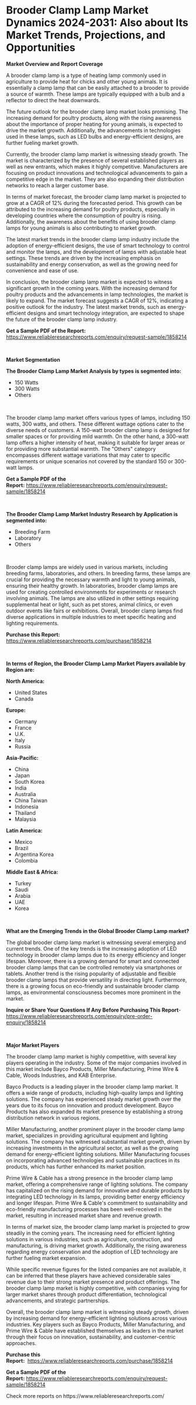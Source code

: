 <p><h1>Brooder Clamp Lamp Market Dynamics 2024-2031: Also about Its Market Trends, Projections, and Opportunities</h1></p><p><strong>Market Overview and Report Coverage</strong></p>
<p><p>A brooder clamp lamp is a type of heating lamp commonly used in agriculture to provide heat for chicks and other young animals. It is essentially a clamp lamp that can be easily attached to a brooder to provide a source of warmth. These lamps are typically equipped with a bulb and a reflector to direct the heat downwards.</p><p>The future outlook for the brooder clamp lamp market looks promising. The increasing demand for poultry products, along with the rising awareness about the importance of proper heating for young animals, is expected to drive the market growth. Additionally, the advancements in technologies used in these lamps, such as LED bulbs and energy-efficient designs, are further fueling market growth.</p><p>Currently, the brooder clamp lamp market is witnessing steady growth. The market is characterized by the presence of several established players as well as new entrants, which makes it highly competitive. Manufacturers are focusing on product innovations and technological advancements to gain a competitive edge in the market. They are also expanding their distribution networks to reach a larger customer base.</p><p>In terms of market forecast, the brooder clamp lamp market is projected to grow at a CAGR of 12% during the forecasted period. This growth can be attributed to the increasing demand for poultry products, especially in developing countries where the consumption of poultry is rising. Additionally, the awareness about the benefits of using brooder clamp lamps for young animals is also contributing to market growth.</p><p>The latest market trends in the brooder clamp lamp industry include the adoption of energy-efficient designs, the use of smart technology to control and monitor the lamps, and the development of lamps with adjustable heat settings. These trends are driven by the increasing emphasis on sustainability and energy conservation, as well as the growing need for convenience and ease of use.</p><p>In conclusion, the brooder clamp lamp market is expected to witness significant growth in the coming years. With the increasing demand for poultry products and the advancements in lamp technologies, the market is likely to expand. The market forecast suggests a CAGR of 12%, indicating a positive outlook for the industry. The latest market trends, such as energy-efficient designs and smart technology integration, are expected to shape the future of the brooder clamp lamp industry.</p></p>
<p><strong>Get a Sample PDF of the Report:</strong> <a href="https://www.reliableresearchreports.com/enquiry/request-sample/1858214">https://www.reliableresearchreports.com/enquiry/request-sample/1858214</a></p>
<p>&nbsp;</p>
<p><strong>Market Segmentation</strong></p>
<p><strong>The Brooder Clamp Lamp Market Analysis by types is segmented into:</strong></p>
<p><ul><li>150 Watts</li><li>300 Watts</li><li>Others</li></ul></p>
<p>&nbsp;</p>
<p><p>The brooder clamp lamp market offers various types of lamps, including 150 watts, 300 watts, and others. These different wattage options cater to the diverse needs of customers. A 150-watt brooder clamp lamp is designed for smaller spaces or for providing mild warmth. On the other hand, a 300-watt lamp offers a higher intensity of heat, making it suitable for larger areas or for providing more substantial warmth. The "Others" category encompasses different wattage variations that may cater to specific requirements or unique scenarios not covered by the standard 150 or 300-watt lamps.</p></p>
<p><strong>Get a Sample PDF of the Report:</strong>&nbsp;<a href="https://www.reliableresearchreports.com/enquiry/request-sample/1858214">https://www.reliableresearchreports.com/enquiry/request-sample/1858214</a></p>
<p>&nbsp;</p>
<p><strong>The Brooder Clamp Lamp Market Industry Research by Application is segmented into:</strong></p>
<p><ul><li>Breeding Farm</li><li>Laboratory</li><li>Others</li></ul></p>
<p>&nbsp;</p>
<p><p>Brooder clamp lamps are widely used in various markets, including breeding farms, laboratories, and others. In breeding farms, these lamps are crucial for providing the necessary warmth and light to young animals, ensuring their healthy growth. In laboratories, brooder clamp lamps are used for creating controlled environments for experiments or research involving animals. The lamps are also utilized in other settings requiring supplemental heat or light, such as pet stores, animal clinics, or even outdoor events like fairs or exhibitions. Overall, brooder clamp lamps find diverse applications in multiple industries to meet specific heating and lighting requirements.</p></p>
<p><strong>Purchase this Report:</strong>&nbsp; <a href="https://www.reliableresearchreports.com/purchase/1858214">https://www.reliableresearchreports.com/purchase/1858214</a></p>
<p>&nbsp;</p>
<p><strong>In terms of Region, the Brooder Clamp Lamp Market Players available by Region are:</strong></p>
<p>
    <p> <strong> North America: </strong>
        <ul>
            <li>United States</li>
            <li>Canada</li>
        </ul>
        </p> 
    <p> <strong> Europe: </strong>
        <ul>
            <li>Germany</li>
            <li>France</li>
            <li>U.K.</li>
            <li>Italy</li>
            <li>Russia</li>
        </ul>
        </p> 
    <p> <strong> Asia-Pacific: </strong>
        <ul>
            <li>China</li>
            <li>Japan</li>
            <li>South Korea</li>
            <li>India</li>
            <li>Australia</li>
            <li>China Taiwan</li>
            <li>Indonesia</li>
            <li>Thailand</li>
            <li>Malaysia</li>
        </ul>
        </p> 
    <p> <strong> Latin America: </strong>
        <ul>
            <li>Mexico</li>
            <li>Brazil</li>
            <li>Argentina Korea</li>
            <li>Colombia</li>
        </ul>
        </p> 
    <p> <strong> Middle East & Africa: </strong>
        <ul>
            <li>Turkey</li>
            <li>Saudi</li>
            <li>Arabia</li>
            <li>UAE</li>
            <li>Korea</li>
        </ul>
    </p>
    </p>
<p>&nbsp;</p>
<p><strong>What are the Emerging Trends in the Global Brooder Clamp Lamp market?</strong></p>
<p><p>The global brooder clamp lamp market is witnessing several emerging and current trends. One of the key trends is the increasing adoption of LED technology in brooder clamp lamps due to its energy efficiency and longer lifespan. Moreover, there is a growing demand for smart and connected brooder clamp lamps that can be controlled remotely via smartphones or tablets. Another trend is the rising popularity of adjustable and flexible brooder clamp lamps that provide versatility in directing light. Furthermore, there is a growing focus on eco-friendly and sustainable brooder clamp lamps, as environmental consciousness becomes more prominent in the market.</p></p>
<p><strong>Inquire or Share Your Questions If Any Before Purchasing This Report</strong>- <a href="https://www.reliableresearchreports.com/enquiry/pre-order-enquiry/1858214">https://www.reliableresearchreports.com/enquiry/pre-order-enquiry/1858214</a></p>
<p>&nbsp;</p>
<p><strong>Major Market Players</strong></p>
<p><p>The brooder clamp lamp market is highly competitive, with several key players operating in the industry. Some of the major companies involved in this market include Bayco Products, Miller Manufacturing, Prime Wire & Cable, Woods Industries, and KAB Enterprise.</p><p>Bayco Products is a leading player in the brooder clamp lamp market. It offers a wide range of products, including high-quality lamps and lighting solutions. The company has experienced steady market growth over the years due to its focus on innovation and product development. Bayco Products has also expanded its market presence by establishing a strong distribution network in various regions.</p><p>Miller Manufacturing, another prominent player in the brooder clamp lamp market, specializes in providing agricultural equipment and lighting solutions. The company has witnessed substantial market growth, driven by increasing investments in the agricultural sector, as well as the growing demand for energy-efficient lighting solutions. Miller Manufacturing focuses on incorporating advanced technologies and sustainable practices in its products, which has further enhanced its market position.</p><p>Prime Wire & Cable has a strong presence in the brooder clamp lamp market, offering a comprehensive range of lighting solutions. The company has capitalized on the rising demand for innovative and durable products by integrating LED technology in its lamps, providing better energy efficiency and longer lifespan. Prime Wire & Cable's commitment to sustainability and eco-friendly manufacturing processes has been well-received in the market, resulting in increased market share and revenue growth.</p><p>In terms of market size, the brooder clamp lamp market is projected to grow steadily in the coming years. The increasing need for efficient lighting solutions in various industries, such as agriculture, construction, and manufacturing, is driving market growth. Additionally, the rising awareness regarding energy conservation and the adoption of LED technology are further fueling market expansion.</p><p>While specific revenue figures for the listed companies are not available, it can be inferred that these players have achieved considerable sales revenue due to their strong market presence and product offerings. The brooder clamp lamp market is highly competitive, with companies vying for larger market shares through product differentiation, technological advancements, and strategic partnerships.</p><p>Overall, the brooder clamp lamp market is witnessing steady growth, driven by increasing demand for energy-efficient lighting solutions across various industries. Key players such as Bayco Products, Miller Manufacturing, and Prime Wire & Cable have established themselves as leaders in the market through their focus on innovation, sustainability, and customer-centric approaches.</p></p>
<p><strong>Purchase this Report:</strong>&nbsp;&nbsp;<a href="https://www.reliableresearchreports.com/purchase/1858214">https://www.reliableresearchreports.com/purchase/1858214</a></p>
<p></p>
<p><strong>Get a Sample PDF of the Report:</strong>&nbsp;<a href="https://www.reliableresearchreports.com/enquiry/request-sample/1858214">https://www.reliableresearchreports.com/enquiry/request-sample/1858214</a></p>
<p>Check more reports on https://www.reliableresearchreports.com/</p>